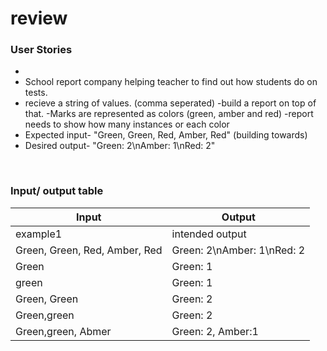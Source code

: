 # review

### User Stories
- 
- School report company helping teacher to find out how students do on tests. 
- recieve a string of values. (comma seperated)
-build a report on top of that. 
-Marks are represented as colors (green, amber and red)
-report needs to show how many instances or each color
- Expected input- "Green, Green, Red, Amber, Red" (building towards)
- Desired output- "Green: 2\nAmber: 1\nRed: 2"
<br>

### Input/ output table
| Input | Output |
| ------- | -------- |
|example1|intended output|
|Green, Green, Red, Amber, Red | Green: 2\nAmber: 1\nRed: 2 |
|Green | Green: 1 |
|green | Green: 1 |
|Green, Green | Green: 2 |
|Green,green | Green: 2 |
|Green,green, Abmer | Green: 2, Amber:1 |

